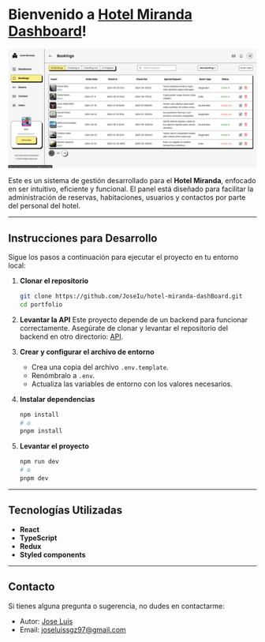 # Bienvenido a [Hotel Miranda Dashboard](https://hotel-miranda-dash-board.vercel.app/)!

![alt text](image.png)

Este es un sistema de gestión desarrollado para el **Hotel Miranda**, enfocado en ser intuitivo, eficiente y funcional. El panel está diseñado para facilitar la administración de reservas, habitaciones, usuarios y contactos por parte del personal del hotel.

---

## Instrucciones para Desarrollo

Sigue los pasos a continuación para ejecutar el proyecto en tu entorno local:

1. **Clonar el repositorio**

   ```bash
   git clone https://github.com/JoseIu/hotel-miranda-dashBoard.git
   cd portfolio
   ```

2. **Levantar la API**
   Este proyecto depende de un backend para funcionar correctamente. Asegúrate de clonar y levantar el repositorio del backend en otro directorio:
   [API](https://github.com/JoseIu/dashboard_api/tree/main).

3. **Crear y configurar el archivo de entorno**
   - Crea una copia del archivo `.env.template`.
   - Renómbralo a `.env`.
   - Actualiza las variables de entorno con los valores necesarios.

4. **Instalar dependencias**

   ```bash
   npm install
   # o
   pnpm install
   ```

5. **Levantar el proyecto**

   ```bash
   npm run dev
   # o
   pnpm dev
   ```

---

## Tecnologías Utilizadas

- **React**
- **TypeScript**
- **Redux**
- **Styled components**

---

## Contacto

Si tienes alguna pregunta o sugerencia, no dudes en contactarme:

- Autor: [Jose Luis](https://www.linkedin.com/in/j0selu/)
- Email: <joseluissgz97@gmail.com>
